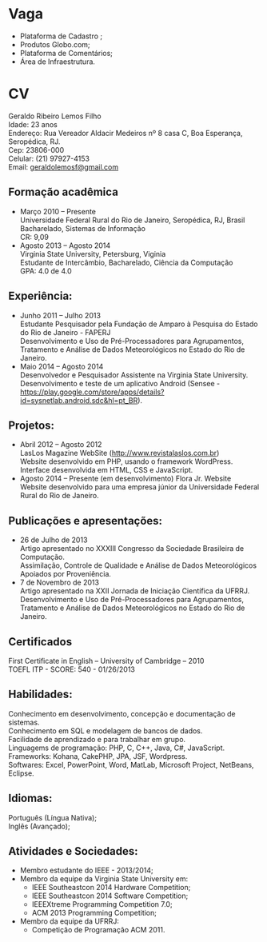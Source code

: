 Vaga
====

- Plataforma de Cadastro ;
- Produtos Globo.com;
- Plataforma de Comentários;
- Área de Infraestrutura.


CV
==

Geraldo Ribeiro Lemos Filho  
Idade: 23 anos  
Endereço: Rua Vereador Aldacir Medeiros nº 8 casa C, Boa Esperança, Seropédica, RJ.  
Cep: 23806-000  
Celular: (21) 97927-4153  
Email: geraldolemosf@gmail.com


Formação acadêmica
------------------
- Março 2010 – Presente  
Universidade Federal Rural do Rio de Janeiro, Seropédica, RJ, Brasil  
Bacharelado, Sistemas de Informação  
CR: 9,09  
- Agosto 2013 – Agosto 2014  
Virginia State University, Petersburg, Viginia  
Estudante de Intercâmbio, Bacharelado, Ciência da Computação  
GPA: 4.0 de 4.0  

Experiência:
------------
- Junho 2011 – Julho 2013  
Estudante Pesquisador pela Fundação de Amparo à Pesquisa do Estado do Rio de Janeiro - FAPERJ  
Desenvolvimento e Uso de Pré-Processadores para Agrupamentos, Tratamento e Análise de Dados Meteorológicos no Estado do Rio de Janeiro.  
- Maio 2014 – Agosto 2014  
Desenvolvedor e Pesquisador Assistente na Virginia State University.  
Desenvolvimento e teste de um aplicativo Android (Sensee - https://play.google.com/store/apps/details?id=sysnetlab.android.sdc&hl=pt_BR).  

Projetos:
---------
- Abril 2012 – Agosto 2012  
LasLos Magazine WebSite  (http://www.revistalaslos.com.br)  
Website desenvolvido em PHP, usando o framework WordPress. Interface desenvolvida em HTML, CSS e JavaScript.   
- Agosto 2014 – Presente  (em desenvolvimento)
Flora Jr. Website  
Website desenvolvido para uma empresa júnior da Universidade Federal Rural do Rio de Janeiro.  

Publicações e apresentações:
----------------------------
- 26 de Julho de 2013  
Artigo apresentado no XXXIII Congresso da Sociedade Brasileira de Computação.  
Assimilação, Controle de Qualidade e Análise de Dados Meteorológicos Apoiados por Proveniência.  
- 7 de Novembro de 2013  
Artigo apresentado na XXII Jornada de Iniciação Científica da UFRRJ.  
Desenvolvimento e Uso de Pré-Processadores para Agrupamentos, Tratamento e Análise de Dados Meteorológicos no Estado do Rio de Janeiro.  

Certificados
------------
First Certificate in English – University of Cambridge – 2010  
TOEFL ITP - SCORE: 540 - 01/26/2013  

Habilidades:
-----------
Conhecimento em desenvolvimento, concepção e documentação de sistemas.  
Conhecimento em SQL e modelagem de bancos de dados.  
Facilidade de aprendizado e para trabalhar em grupo.  
Linguagems de programação: PHP, C, C++, Java, C#, JavaScript.   
Frameworks: Kohana, CakePHP, JPA, JSF, Wordpress.  
Softwares: Excel, PowerPoint, Word, MatLab, Microsoft Project, NetBeans, Eclipse.  

Idiomas:
--------
Português (Língua Nativa);  
Inglês (Avançado);  

Atividades e Sociedades:
------------------------
- Membro estudante do IEEE - 2013/2014;  
- Membro da equipe da Virginia State University em: 
    - IEEE Southeastcon 2014 Hardware Competition;
    - IEEE Southeastcon 2014 Software Competition;
    - IEEEXtreme Programming Competition 7.0;
    - ACM 2013 Programming Competition;  
- Membro da equipe da UFRRJ: 
    - Competição de Programação ACM 2011.  

